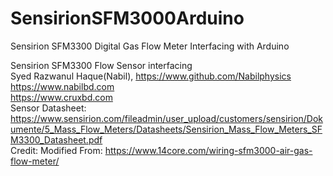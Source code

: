 # SensirionSFM3000Arduino
Sensirion SFM3300 Digital Gas Flow Meter Interfacing with Arduino

  Sensirion SFM3300 Flow Sensor interfacing
  </br>Syed Razwanul Haque(Nabil), https://www.github.com/Nabilphysics
  </br>https://www.nabilbd.com
  </br>https://www.cruxbd.com
  </br>Sensor Datasheet: https://www.sensirion.com/fileadmin/user_upload/customers/sensirion/Dokumente/5_Mass_Flow_Meters/Datasheets/Sensirion_Mass_Flow_Meters_SFM3300_Datasheet.pdf
  </br>Credit:
  Modified From: https://www.14core.com/wiring-sfm3000-air-gas-flow-meter/
